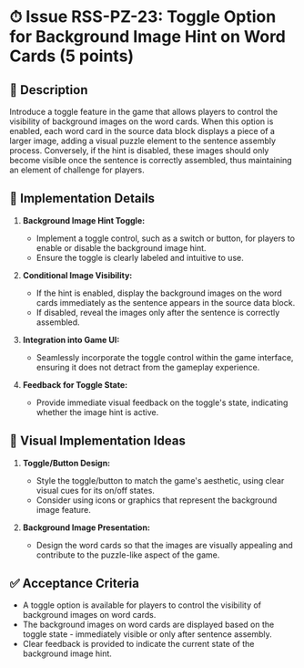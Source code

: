 # ⏱ Issue RSS-PZ-23: Toggle Option for Background Image Hint on Word Cards (5 points)

## 📝 Description

Introduce a toggle feature in the game that allows players to control the visibility of background images on the word cards. When this option is enabled, each word card in the source data block displays a piece of a larger image, adding a visual puzzle element to the sentence assembly process. Conversely, if the hint is disabled, these images should only become visible once the sentence is correctly assembled, thus maintaining an element of challenge for players.

## 🔨 Implementation Details

1. **Background Image Hint Toggle:**

   - Implement a toggle control, such as a switch or button, for players to enable or disable the background image hint.
   - Ensure the toggle is clearly labeled and intuitive to use.

2. **Conditional Image Visibility:**

   - If the hint is enabled, display the background images on the word cards immediately as the sentence appears in the source data block.
   - If disabled, reveal the images only after the sentence is correctly assembled.

3. **Integration into Game UI:**

   - Seamlessly incorporate the toggle control within the game interface, ensuring it does not detract from the gameplay experience.

4. **Feedback for Toggle State:**
   - Provide immediate visual feedback on the toggle's state, indicating whether the image hint is active.

## 🎨 Visual Implementation Ideas

1. **Toggle/Button Design:**

   - Style the toggle/button to match the game's aesthetic, using clear visual cues for its on/off states.
   - Consider using icons or graphics that represent the background image feature.

2. **Background Image Presentation:**

   - Design the word cards so that the images are visually appealing and contribute to the puzzle-like aspect of the game.

## ✅ Acceptance Criteria

- A toggle option is available for players to control the visibility of background images on word cards.
- The background images on word cards are displayed based on the toggle state - immediately visible or only after sentence assembly.
- Clear feedback is provided to indicate the current state of the background image hint.

